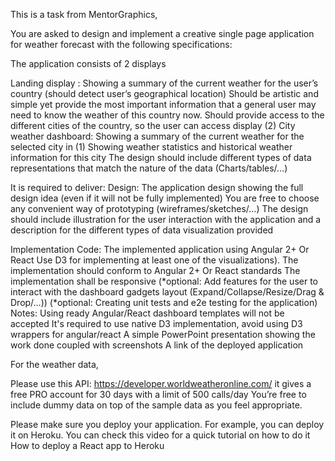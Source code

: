 This is a task from MentorGraphics,

You are asked to design and implement a creative single page application for weather forecast with the following specifications:

The application consists of 2 displays 

Landing display : Showing a summary of the current weather for the user’s country (should detect user’s geographical location) 
		  Should be artistic and simple yet provide the most important information that a general user may need to know the weather of this country now.
	   	  Should provide access to the  different cities of the country, so the user can access display (2) 
City weather dashboard: 
		  Showing a summary of the current weather for the selected city in (1)
 		  Showing weather statistics and historical weather information for this city 
                  The design should include different types of data representations that match the nature of the data (Charts/tables/…)
 

It is required to deliver:
Design:
The application design showing  the full design idea (even if it will not be fully implemented)
You are free to choose any convenient way of prototyping (wireframes/sketches/…)
The design should include illustration for the user interaction with the application and a description for the different types of data visualization provided

Implementation Code:
The implemented application using Angular 2+ Or React
Use D3 for implementing at least one of the visualizations).
The implementation should conform to Angular 2+ Or React standards 
The implementation shall be responsive
(*optional: Add features for the user to interact with the dashboard gadgets layout (Expand/Collapse/Resize/Drag & Drop/…))
(*optional: Creating unit tests and e2e testing for the application)
Notes:
Using ready Angular/React dashboard templates will not be accepted
It's required to use native D3 implementation, avoid using D3 wrappers for angular/react
A simple PowerPoint presentation showing the work done coupled with screenshots
A link of the deployed application
 

For the weather data, 

Please use this API: https://developer.worldweatheronline.com/ it gives a free PRO account for 30 days with a limit of 500 calls/day
You’re free to include dummy data on top of the sample data as you feel appropriate.
 

Please make sure you deploy your application. For example, you can deploy it on Heroku. You can check this video for a quick tutorial on how to do it How to deploy a React app to Heroku
